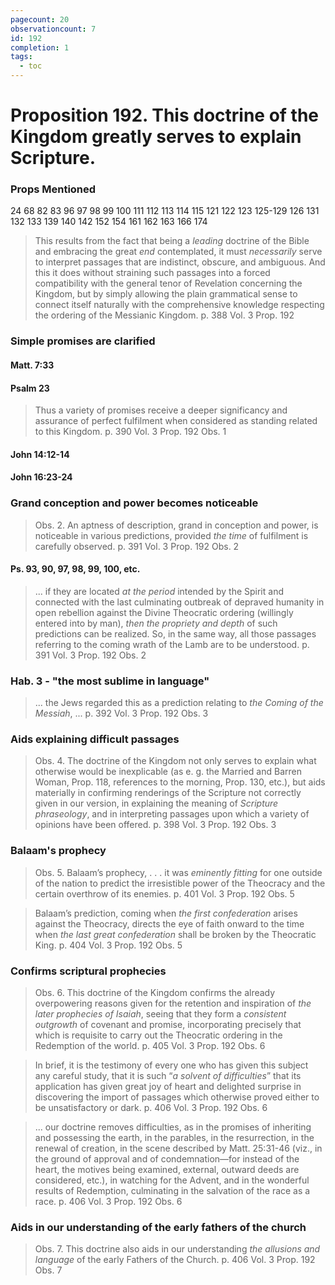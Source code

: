 ```yaml
---
pagecount: 20
observationcount: 7
id: 192
completion: 1
tags:
  - toc
---
```

# Proposition 192. This doctrine of the Kingdom greatly serves to explain Scripture.

### Props Mentioned
24 68 82 83 96 97 98 99 100 111 112 113 114 115 121 122 123 125-129 126 131 132 133 139 140 142 152 154 161 162 163 166 174

>This results from the fact that being a *leading* doctrine of the Bible and embracing the great *end* contemplated, it must *necessarily* serve to interpret passages that are indistinct, obscure, and ambiguous. And this it does without straining such passages into a forced compatibility with the general tenor of Revelation concerning the Kingdom, but by simply allowing the plain grammatical sense to connect itself naturally with the comprehensive knowledge respecting the ordering of the Messianic Kingdom.
>p. 388 Vol. 3 Prop. 192

### Simple promises are clarified
#### Matt. 7:33
#### Psalm 23

>Thus a variety of promises receive a deeper significancy and assurance of perfect fulfilment when considered as standing related to this Kingdom.
>p. 390 Vol. 3 Prop. 192 Obs. 1
#### John 14:12-14

#### John 16:23-24
### Grand conception and power becomes noticeable
>Obs. 2. An aptness of description, grand in conception and power, is noticeable in various predictions, provided *the time* of fulfilment is carefully observed.
>p. 391 Vol. 3 Prop. 192 Obs. 2

#### Ps. 93, 90, 97, 98, 99, 100, etc.

>... if they are located *at the period* intended by the Spirit and connected with the last culminating outbreak of depraved humanity in open rebellion against the Divine Theocratic ordering (willingly entered into by man), *then the propriety and depth* of such predictions can be realized. So, in the same way, all those passages referring to the coming wrath of the Lamb are to be understood.
>p. 391 Vol. 3 Prop. 192 Obs. 2
### Hab. 3 - "the most sublime in language"
>... the Jews regarded this as a prediction relating to *the Coming of the Messiah*, ...
>p. 392 Vol. 3 Prop. 192 Obs. 3
### Aids explaining difficult passages
>Obs. 4. The doctrine of the Kingdom not only serves to explain what otherwise would be inexplicable (as e. g. the Married and Barren Woman, Prop. 118, references to the morning, Prop. 130, etc.), but aids materially in confirming renderings of the Scripture not correctly given in our version, in explaining the meaning of *Scripture phraseology*, and in interpreting passages upon which a variety of opinions have been offered.
>p. 398 Vol. 3 Prop. 192 Obs. 3
### Balaam's prophecy
>Obs. 5. Balaam’s prophecy,
>. . .
>it was *eminently fitting* for one outside of the nation to predict the irresistible power of the Theocracy and the certain overthrow of its enemies.
>p. 401 Vol. 3 Prop. 192 Obs. 5

>Balaam’s prediction, coming when *the first confederation* arises against the Theocracy, directs the eye of faith onward to the time when *the last great confederation* shall be broken by the Theocratic King.
>p. 404 Vol. 3 Prop. 192 Obs. 5
### Confirms scriptural prophecies
>Obs. 6. This doctrine of the Kingdom confirms the already overpowering reasons given for the retention and inspiration of *the later prophecies of Isaiah*, seeing that they form a *consistent outgrowth* of covenant and promise, incorporating precisely that which is requisite to carry out the Theocratic ordering in the Redemption of the world.
>p. 405 Vol. 3 Prop. 192 Obs. 6

>In brief, it is the testimony of every one who has given this subject any careful study, that it is such “*a solvent of difficulties*” that its application has given great joy of heart and delighted surprise in discovering the import of passages which otherwise proved either to be unsatisfactory or dark.
>p. 406 Vol. 3 Prop. 192 Obs. 6

>... our doctrine removes difficulties, as in the promises of inheriting and possessing the earth, in the parables, in the resurrection, in the renewal of creation, in the scene described by Matt. 25:31-46 (viz., in the ground of approval and of condemnation—for instead of the heart, the motives being examined, external, outward deeds are considered, etc.), in watching for the Advent, and in the wonderful results of Redemption, culminating in the salvation of the race as a race.
>p. 406 Vol. 3 Prop. 192 Obs. 6
### Aids in our understanding of the early fathers of the church
>Obs. 7. This doctrine also aids in our understanding *the allusions and language* of the early Fathers of the Church.
>p. 406 Vol. 3 Prop. 192 Obs. 7

